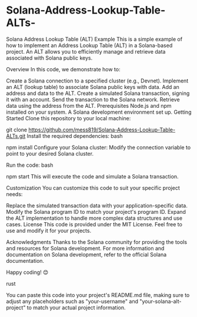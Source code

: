 # Solana-Address-Lookup-Table-ALTs-

Solana Address Lookup Table (ALT) Example
This is a simple example of how to implement an Address Lookup Table (ALT) in a Solana-based project. An ALT allows you to efficiently manage and retrieve data associated with Solana public keys.

Overview
In this code, we demonstrate how to:

Create a Solana connection to a specified cluster (e.g., Devnet).
Implement an ALT (lookup table) to associate Solana public keys with data.
Add an address and data to the ALT.
Create a simulated Solana transaction, signing it with an account.
Send the transaction to the Solana network.
Retrieve data using the address from the ALT.
Prerequisites
Node.js and npm installed on your system.
A Solana development environment set up.
Getting Started
Clone this repository to your local machine:

git clone https://github.com/mess819/Solana-Address-Lookup-Table-ALTs.git
Install the required dependencies:
bash

npm install
Configure your Solana cluster:
Modify the connection variable to point to your desired Solana cluster.

Run the code:
bash

npm start
This will execute the code and simulate a Solana transaction.

Customization
You can customize this code to suit your specific project needs:

Replace the simulated transaction data with your application-specific data.
Modify the Solana program ID to match your project's program ID.
Expand the ALT implementation to handle more complex data structures and use cases.
License
This code is provided under the MIT License. Feel free to use and modify it for your projects.

Acknowledgments
Thanks to the Solana community for providing the tools and resources for Solana development.
For more information and documentation on Solana development, refer to the official Solana documentation.

Happy coding! 😊

rust


You can paste this code into your project's README.md file, making sure to adjust any placeholders such as "your-username" and "your-solana-alt-project" to match your actual project information.
